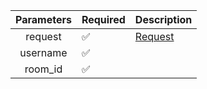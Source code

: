 | Parameters | Required           | Description           |
|:----------:|--------------------|-----------------------|
|  request   | :white_check_mark: | [Request](Request.md) |
|  username  | :white_check_mark: |                       |
|  room_id   | :white_check_mark: |                       |